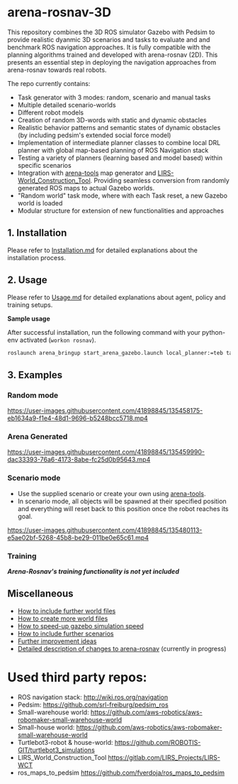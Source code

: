 # arena-rosnav-3D

This repository combines the 3D ROS simulator Gazebo with Pedsim to provide realistic dyanmic 3D scenarios and tasks to evaluate and and benchmark ROS navigation approaches. It is fully compatible with the planning algorithms trained and developed with arena-rosnav (2D). This presents an essential step in deploying the navigation approaches from arena-rosnav towards real robots.

The repo currently contains:

- Task generator with 3 modes: random, scenario and manual tasks
- Multiple detailed scenario-worlds
- Different robot models
- Creation of random 3D-words with static and dynamic obstacles
- Realistic behavior patterns and semantic states of dynamic obstacles (by including pedsim's extended social force model)
- Implementation of intermediate planner classes to combine local DRL planner with global map-based planning of ROS Navigation stack
- Testing a variety of planners (learning based and model based) within specific scenarios
- Integration with [arena-tools](https://github.com/ignc-research/arena-tools) map generator and [LIRS-World_Construction_Tool](https://gitlab.com/LIRS_Projects/LIRS-WCT). Providing seamless conversion from randomly generated ROS maps to actual Gazebo worlds.
- "Random world" task mode, where with each Task reset, a new Gazebo world is loaded
- Modular structure for extension of new functionalities and approaches

## 1. Installation

Please refer to [Installation.md](docs/Installation.md) for detailed explanations about the installation process.

## 2. Usage

Please refer to [Usage.md](docs/Usage.md) for detailed explanations about agent, policy and training setups.

**Sample usage**

After successful installation, run the following command with your python-env activated (`workon rosnav`).

```bash
roslaunch arena_bringup start_arena_gazebo.launch local_planner:=teb task_mode:=random world:=small_warehouse actors:=6 
```
## 3. Examples

### Random mode
https://user-images.githubusercontent.com/41898845/135458175-eb1634a9-f1e4-48d1-9696-b5248bcc5718.mp4

### Arena Generated

https://user-images.githubusercontent.com/41898845/135459990-dac33393-76a6-4173-8abe-fc25d0b95643.mp4


### Scenario mode

- Use the supplied scenario or create your own using [arena-tools](https://github.com/ignc-research/arena-tools).
- In scenario mode, all objects will be spawned at their specified position and everything will reset back to this position once the robot reaches its goal.

https://user-images.githubusercontent.com/41898845/135480113-e5ae02bf-5268-45b8-be29-011be0e65c61.mp4


### Training

**_Arena-Rosnav's training functionality is not yet included_**

## Miscellaneous

- [How to include further world files](docs/Miscellaneous.md#How-to-include-further-world-files)
- [How to create more world files](docs/Miscellaneous.md#How-to-create-more-world-files)
- [How to speed-up gazebo simulation speed](docs/Miscellaneous.md#How-to-speed-up-gazebo-simulation-speed)
- [How to include further scenarios](docs/Miscellaneous.md#How-to-include-further-scenarios)
- [Further improvement ideas](docs/project_report.md#Open-topics)
- [Detailed description of changes to arena-rosnav](docs/project_report.md) (currently in progress)

# Used third party repos:

- ROS navigation stack: http://wiki.ros.org/navigation
- Pedsim: https://github.com/srl-freiburg/pedsim_ros
- Small-warehouse world: https://github.com/aws-robotics/aws-robomaker-small-warehouse-world
- Small-house world: https://github.com/aws-robotics/aws-robomaker-small-warehouse-world
- Turtlebot3-robot & house-world: https://github.com/ROBOTIS-GIT/turtlebot3_simulations
- LIRS_World_Construction_Tool https://gitlab.com/LIRS_Projects/LIRS-WCT
- ros_maps_to_pedsim https://github.com/fverdoja/ros_maps_to_pedsim
